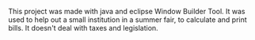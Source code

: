 This project was made with java and eclipse Window Builder Tool. 
It was used to help out a small institution in a summer fair, to calculate and print bills.
It doesn't deal with taxes and legislation.
